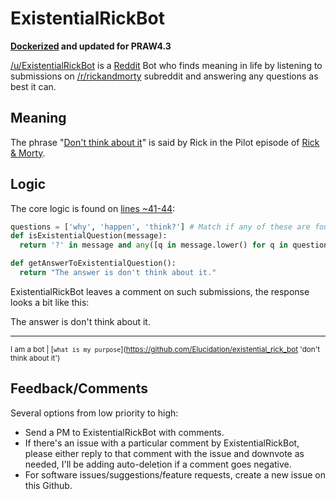 # ExistentialRickBot

**[Dockerized](https://hub.docker.com/r/elucidation/existential_rick_bot/) and updated for PRAW4.3**

[/u/ExistentialRickBot](https://www.reddit.com/user/ExistentialRickBot/) is a [Reddit](http://www.reddit.com) Bot who finds meaning in life by listening to submissions on [/r/rickandmorty](https://www.reddit.com/r/rickandmorty/) subreddit and answering any questions as best it can.

## Meaning
The phrase "[Don't think about it](https://youtu.be/ItV8utelYlc)" is said by Rick in the Pilot episode of [Rick & Morty](https://en.wikipedia.org/wiki/Rick_and_Morty).


## Logic
The core logic is found on [lines ~41-44](existential_rick_bot.py#L41):

``` python
questions = ['why', 'happen', 'think?'] # Match if any of these are found in message
def isExistentialQuestion(message):
  return '?' in message and any([q in message.lower() for q in questions])

def getAnswerToExistentialQuestion():
  return "The answer is don't think about it."
```

ExistentialRickBot leaves a comment on such submissions, the response looks a bit like this:


The answer is don't think about it.

---

<sup>I am a bot | [`what is my purpose`](https://github.com/Elucidation/existential_rick_bot 'don't think about it')</sup>


## Feedback/Comments

Several options from low priority to high:
* Send a PM to ExistentialRickBot with comments.
* If there's an issue with a particular comment by ExistentialRickBot, please either reply to that comment with the issue and downvote as needed, I'll be adding auto-deletion if a comment goes negative.
* For software issues/suggestions/feature requests, create a new issue on this Github.

